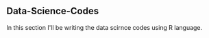 ## Data-Science-Codes ##    

In this section I'll be writing the data scirnce codes using R language. 

